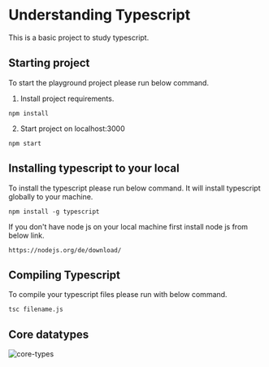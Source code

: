 # Understanding Typescript

This is a basic project to study typescript.

## Starting project

To start the playground project please run below command.

1. Install project requirements.

```
npm install
```

2. Start project on localhost:3000

```
npm start
```

## Installing typescript to your local

To install the typescript please run below command. It will install typescript globally to your machine.

```
npm install -g typescript
```

If you don't have node js on your local machine first install node js from below link.

```
https://nodejs.org/de/download/
```

## Compiling Typescript

To compile your typescript files please run with below command.

```
tsc filename.js
```

## Core datatypes

![core-types](assets/core-types.png)
